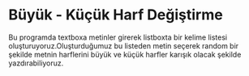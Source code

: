 # Büyük - Küçük Harf Değiştirme

Bu programda textboxa metinler girerek listboxta bir  kelime listesi oluşturuyoruz.Oluşturduğumuz bu listeden metin seçerek random bir şekilde metnin 
harflerini büyük ve küçük harfler karışık olacak şekilde yazdırabiliyoruz.
